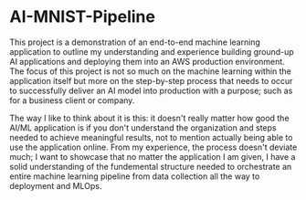 # AI-MNIST-Pipeline
This project is a demonstration of an end-to-end machine learning application to outline my understanding and experience building ground-up AI applications and deploying them into an AWS production environment. The focus of this project is not so much on the machine learning within the application itself but more on the step-by-step process that needs to occur to successfully deliver an AI model into production with a purpose; such as for a business client or company.  

The way I like to think about it is this: it doesn't really matter how good the AI/ML application is if you don't understand the organization and steps needed to achieve meaningful results, not to mention actually being able to use the application online. From my experience, the process doesn't deviate much; I want to showcase that no matter the application I am given, I have a solid understanding of the fundemental structure needed to orchestrate an entire machine learning pipeline from data collection all the way to deployment and MLOps.  
